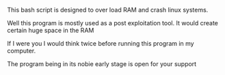 This bash script is designed to over load RAM and crash linux systems.

Well this program is mostly used as a post exploitation tool. It would create certain huge space in the RAM

If I were you I would think twice before running this program in my computer.

The program being in its nobie early stage is open for your support

